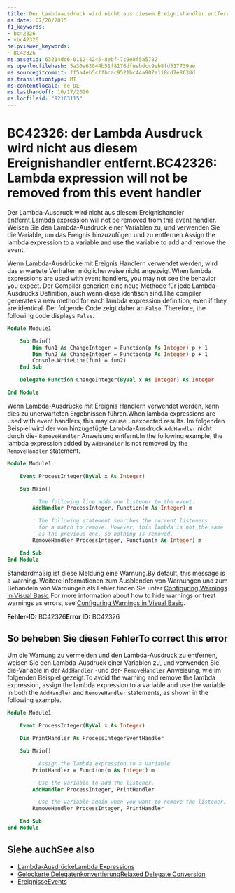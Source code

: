 ```yaml
---
title: Der Lambdaausdruck wird nicht aus diesem Ereignishandler entfernt
ms.date: 07/20/2015
f1_keywords:
- bc42326
- vbc42326
helpviewer_keywords:
- BC42326
ms.assetid: 63214dc6-0112-4245-8ebf-7c9e8f5a5782
ms.openlocfilehash: 5a30e63044b51f8176dfeebdcc9eb8fd517739ae
ms.sourcegitcommit: ff5a4eb5cffbcac9521bc44a907a118cd7e8638d
ms.translationtype: MT
ms.contentlocale: de-DE
ms.lasthandoff: 10/17/2020
ms.locfileid: "92163115"
---
```

# <a name="bc42326-lambda-expression-will-not-be-removed-from-this-event-handler"></a><span data-ttu-id="da755-102">BC42326: der Lambda Ausdruck wird nicht aus diesem Ereignishandler entfernt.</span><span class="sxs-lookup"><span data-stu-id="da755-102">BC42326: Lambda expression will not be removed from this event handler</span></span>

<span data-ttu-id="da755-103">Der Lambda-Ausdruck wird nicht aus diesem Ereignishandler entfernt.</span><span class="sxs-lookup"><span data-stu-id="da755-103">Lambda expression will not be removed from this event handler.</span></span> <span data-ttu-id="da755-104">Weisen Sie den Lambda-Ausdruck einer Variablen zu, und verwenden Sie die Variable, um das Ereignis hinzuzufügen und zu entfernen.</span><span class="sxs-lookup"><span data-stu-id="da755-104">Assign the lambda expression to a variable and use the variable to add and remove the event.</span></span>

<span data-ttu-id="da755-105">Wenn Lambda-Ausdrücke mit Ereignis Handlern verwendet werden, wird das erwartete Verhalten möglicherweise nicht angezeigt.</span><span class="sxs-lookup"><span data-stu-id="da755-105">When lambda expressions are used with event handlers, you may not see the behavior you expect.</span></span> <span data-ttu-id="da755-106">Der Compiler generiert eine neue Methode für jede Lambda-Ausdrucks Definition, auch wenn diese identisch sind.</span><span class="sxs-lookup"><span data-stu-id="da755-106">The compiler generates a new method for each lambda expression definition, even if they are identical.</span></span> <span data-ttu-id="da755-107">Der folgende Code zeigt daher an `False` .</span><span class="sxs-lookup"><span data-stu-id="da755-107">Therefore, the following code displays `False`.</span></span>

```vb
Module Module1

    Sub Main()
        Dim fun1 As ChangeInteger = Function(p As Integer) p + 1
        Dim fun2 As ChangeInteger = Function(p As Integer) p + 1
        Console.WriteLine(fun1 = fun2)
    End Sub

    Delegate Function ChangeInteger(ByVal x As Integer) As Integer

End Module
```

<span data-ttu-id="da755-108">Wenn Lambda-Ausdrücke mit Ereignis Handlern verwendet werden, kann dies zu unerwarteten Ergebnissen führen.</span><span class="sxs-lookup"><span data-stu-id="da755-108">When lambda expressions are used with event handlers, this may cause unexpected results.</span></span> <span data-ttu-id="da755-109">Im folgenden Beispiel wird der von hinzugefügte Lambda-Ausdruck `AddHandler` nicht durch die- `RemoveHandler` Anweisung entfernt.</span><span class="sxs-lookup"><span data-stu-id="da755-109">In the following example, the lambda expression added by `AddHandler` is not removed by the `RemoveHandler` statement.</span></span>

```vb
Module Module1

    Event ProcessInteger(ByVal x As Integer)

    Sub Main()

        ' The following line adds one listener to the event.
        AddHandler ProcessInteger, Function(m As Integer) m

        ' The following statement searches the current listeners
        ' for a match to remove. However, this lambda is not the same
        ' as the previous one, so nothing is removed.
        RemoveHandler ProcessInteger, Function(m As Integer) m

    End Sub
End Module
```

<span data-ttu-id="da755-110">Standardmäßig ist diese Meldung eine Warnung.</span><span class="sxs-lookup"><span data-stu-id="da755-110">By default, this message is a warning.</span></span> <span data-ttu-id="da755-111">Weitere Informationen zum Ausblenden von Warnungen und zum Behandeln von Warnungen als Fehler finden Sie unter [Configuring Warnings in Visual Basic](/visualstudio/ide/configuring-warnings-in-visual-basic).</span><span class="sxs-lookup"><span data-stu-id="da755-111">For more information about how to hide warnings or treat warnings as errors, see [Configuring Warnings in Visual Basic](/visualstudio/ide/configuring-warnings-in-visual-basic).</span></span>

<span data-ttu-id="da755-112">**Fehler-ID:** BC42326</span><span class="sxs-lookup"><span data-stu-id="da755-112">**Error ID:** BC42326</span></span>

## <a name="to-correct-this-error"></a><span data-ttu-id="da755-113">So beheben Sie diesen Fehler</span><span class="sxs-lookup"><span data-stu-id="da755-113">To correct this error</span></span>

<span data-ttu-id="da755-114">Um die Warnung zu vermeiden und den Lambda-Ausdruck zu entfernen, weisen Sie den Lambda-Ausdruck einer Variablen zu, und verwenden Sie die-Variable in der `AddHandler` -und der- `RemoveHandler` Anweisung, wie im folgenden Beispiel gezeigt.</span><span class="sxs-lookup"><span data-stu-id="da755-114">To avoid the warning and remove the lambda expression, assign the lambda expression to a variable and use the variable in both the `AddHandler` and `RemoveHandler` statements, as shown in the following example.</span></span>

```vb
Module Module1

    Event ProcessInteger(ByVal x As Integer)

    Dim PrintHandler As ProcessIntegerEventHandler

    Sub Main()

        ' Assign the lambda expression to a variable.
        PrintHandler = Function(m As Integer) m

        ' Use the variable to add the listener.
        AddHandler ProcessInteger, PrintHandler

        ' Use the variable again when you want to remove the listener.
        RemoveHandler ProcessInteger, PrintHandler

    End Sub
End Module
```

## <a name="see-also"></a><span data-ttu-id="da755-115">Siehe auch</span><span class="sxs-lookup"><span data-stu-id="da755-115">See also</span></span>

- [<span data-ttu-id="da755-116">Lambda-Ausdrücke</span><span class="sxs-lookup"><span data-stu-id="da755-116">Lambda Expressions</span></span>](../../programming-guide/language-features/procedures/lambda-expressions.md)
- [<span data-ttu-id="da755-117">Gelockerte Delegatenkonvertierung</span><span class="sxs-lookup"><span data-stu-id="da755-117">Relaxed Delegate Conversion</span></span>](../../programming-guide/language-features/delegates/relaxed-delegate-conversion.md)
- [<span data-ttu-id="da755-118">Ereignisse</span><span class="sxs-lookup"><span data-stu-id="da755-118">Events</span></span>](../../programming-guide/language-features/events/index.md)
